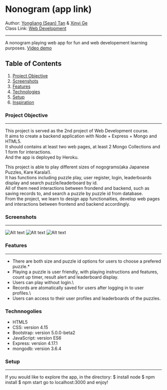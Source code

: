 # Nonogram (app link)
Author: [Yongliang (Sean) Tan](https://seantanty.github.io/CS-5610-project1/index.html) & [Xinyi Ge](https://xinyijackiege.github.io/)\
Class Link: [Web Development](https://johnguerra.co/classes/webDevelopment_spring_2021/)
***
A nonogram playing web app for fun and web developement learning purposes.
<a href="demolink">Video demo</a>

## Table of Contents
1. [Project Objective](#project-objective)
2. [Screenshots](#screenshots)
3. [Features](#features)
4. [Technologies](#technologies)
5. [Setup](#Setup)
6. [Inspiration](#inspiration)

### Project Objective
***
This project is served as the 2nd project of Web Development course. \
It aims to create a backend application with Node + Express + Mongo and HTML5.\
It should contains at least two web pages, at least 2 Mongo Collections and 1 form for interactions.\
And the app is deployed by Heroku.

This project is able to play different sizes of nogograms(aka Japanese Puzzles, Kare Karala!).\
It has functions including puzzle play, user register, login, leaderboards display and search puzzle/leaderboard by id.\
All of them need interactions between frondend and backend, such as saving records to, and search a puzzle by puzzle id from database.  
From the project, we learn to design app functionaities, develop web pages and interactions between frontend and backend accordingly. 

### Screenshots
*** 
![Alt text](https://github.com/seantanty/nonogram/images/ "")
![Alt text](https://github.com/seantanty/nonogram/images/ "About")
![Alt text](https://github.com/seantanty/nonogram/images/ "About")

### Features
***
* There are both size and puzzle id options for users to choose a prefered puzzle.\* 
* Playing a puzzle is user friendly, with playing instructions and features, count up timer, result alert and leaderboard display.
* Users can play without login.\
* Records are atomatically saved for users after logging in to user profiles.\
* Users can access to their user profiles and leaderboards of the puzzles.

### Technnogolies
* HTML5
* CSS: version 4.15
* Bootstrap: version 5.0.0-beta2
* JavaScript: version ES6
* Express: version 4.17.1
* mongodb: version 3.6.4

### Setup
***
If you would like to explore the app, in the directory:
$ install node
$ npm install
$ npm start
go to localhost:3000 and enjoy!













